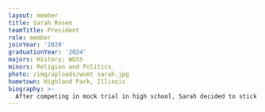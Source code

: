 ```yaml
---
layout: member
title: Sarah Rosen
teamTitle: President
role: member
joinYear: '2020'
graduationYear: '2024'
majors: History; WGSS
minors: Religion and Politics
photo: /img/uploads/wumt sarah.jpg
hometown: Highland Park, Illinois
biography: >-
  After competing in mock trial in high school, Sarah decided to stick with it and join WUMT!  While on mock, Sarah enjoys being typecast as the nice witness and being way too aggressive on cross.  Outside of mock, Sarah loves LaCroix, all things politics and discussing the latest seasons of the Bachelor.
---
```

